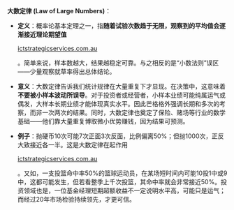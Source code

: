 **大数定律 (Law of Large Numbers)**：

- **定义**：概率论基本定理之一，指**随着试验次数趋于无限，观察到的平均值会逐渐接近理论期望值**​
    
    [ictstrategicservices.com.au](https://www.ictstrategicservices.com.au/2017/07/14/113-fantastic-thinking-tools-from-farnam-street/#:~:text=8)
    
    。简单来说，样本数越大，结果越稳定可靠。与之相反的是“小数法则”误区——少量观察就草率得出总体结论。
- **意义**：大数定律告诉我们统计规律在大量重复下才显现。在决策中，这意味着**不要被小样本波动所误导**。对于投资者或经营者，小样本业绩可能纯属运气或偶发，大样本长期业绩才能体现真实水平。因此芒格格外强调长期和多次的考察，而非一次两次的结果。同时，大数定律也奠定了保险、赌场等行业的数学基础——他们靠大量重复博取微小优势赚钱，因为结果可预测。
- **例子**：抛硬币10次可能7次正面3次反面，比例偏离50%；但抛1000次，正反大致接近各一半。这是大数定律在起作用​
    
    [ictstrategicservices.com.au](https://www.ictstrategicservices.com.au/2017/07/14/113-fantastic-thinking-tools-from-farnam-street/#:~:text=8)
    
    。又如，一支投篮命中率50%的篮球运动员，在某场短时间内可能10投1中或9中，这都可能发生，但若看整季上千次投篮，其命中率就会非常接近50%。投资领域也是，一位基金经理短期超额收益不一定说明水平高，可能只是运气；而经过20年市场检验持续领先，才更可信。